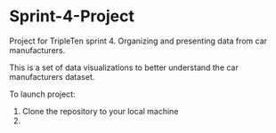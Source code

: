 # Sprint-4-Project
Project for TripleTen sprint 4. Organizing and presenting data from car manufacturers.

This is a set of data visualizations to better understand the car manufacturers dataset.

To launch project:
1. Clone the repository to your local machine
2. 